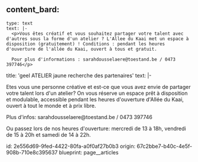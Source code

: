 content_bard:
  -
    type: text
    text: |-
      <p>Vous êtes créatif et vous souhaitez partager votre talent avec d'autres sous la forme d'un atelier ? L'Allee du Kaai met un espace à disposition (gratuitement) ! Conditions : pendant les heures d'ouverture de l'allée du Kaai, ouvert à tous et gratuit.

      Pour plus d'informations : sarahdousselaere@toestand.be / 0473 397746</p>
title: '​geel ATELIER jaune recherche des partenaires'
text: |-
  <p>Etes vous une personne créative et est-ce que vous avez envie de partager votre talent lors d'un atelier? On vous réserve un espace prêt à disposition et modulable, accessible pendant les heures d'ouverture d'Allée du Kaai, ouvert à tout le monde et à prix libre.<br>
  </p>
  <p>Plus d'infos: sarahdousselaere@toestand.be / 0473 397746
  </p>
  <p>Ou passez lors de nos heures d'ouverture: mercredi de 13 à 18h, vendredi de 15 à 20h et samedi de 14 à 22h.
  </p>
id: 2e556d69-9fed-4422-80fa-a0f0af27b0b3
origin: 67c2bbe7-b40c-4e5f-908b-710e8c395637
blueprint: page__articles
